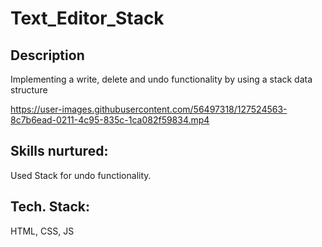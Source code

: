# Text_Editor_Stack
## Description
Implementing a write, delete and undo functionality by using a stack data structure


https://user-images.githubusercontent.com/56497318/127524563-8c7b6ead-0211-4c95-835c-1ca082f59834.mp4


## Skills nurtured:
Used Stack for undo functionality.

## Tech. Stack:
HTML, CSS, JS
